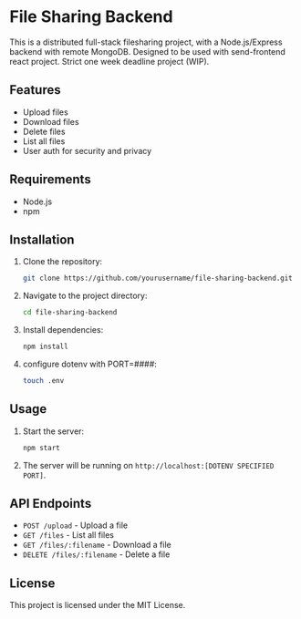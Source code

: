 # File Sharing Backend

This is a distributed full-stack filesharing project, with a Node.js/Express backend with remote MongoDB. Designed to be used with send-frontend react project. Strict one week deadline project (WIP).

## Features

- Upload files
- Download files
- Delete files
- List all files
- User auth for security and privacy

## Requirements

- Node.js
- npm

## Installation

1. Clone the repository:
   ```sh
   git clone https://github.com/yourusername/file-sharing-backend.git
   ```
2. Navigate to the project directory:
   ```sh
   cd file-sharing-backend
   ```
3. Install dependencies:
   ```sh
   npm install
   ```
4. configure dotenv with PORT=####:
   ```sh
   touch .env
   ```

## Usage

1. Start the server:
   ```sh
   npm start
   ```
2. The server will be running on `http://localhost:[DOTENV SPECIFIED PORT]`.

## API Endpoints

- `POST /upload` - Upload a file
- `GET /files` - List all files
- `GET /files/:filename` - Download a file
- `DELETE /files/:filename` - Delete a file

## License

This project is licensed under the MIT License.
